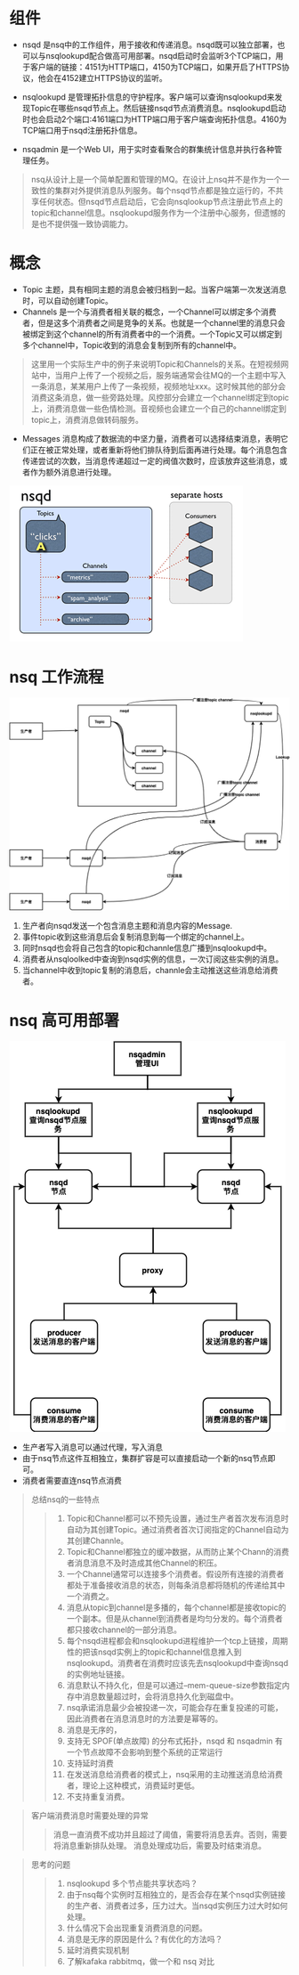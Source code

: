 
# 组件
* nsqd 是nsq中的工作组件，用于接收和传递消息。nsqd既可以独立部署，也可以与nsqlookupd配合做高可用部署。nsqd启动时会监听3个TCP端口，用于客户端的链接：4151为HTTP端口，4150为TCP端口，如果开启了HTTPS协议，他会在4152建立HTTPS协议的监听。

* nsqlookupd 是管理拓扑信息的守护程序。客户端可以查询nsqlookupd来发现Topic在哪些nsqd节点上。然后链接nsqd节点消费消息。nsqlookupd启动时也会启动2个端口:4161端口为HTTP端口用于客户端查询拓扑信息。4160为TCP端口用于nsqd注册拓扑信息。

* nsqadmin 是一个Web UI，用于实时查看聚合的群集统计信息并执行各种管理任务。

> nsq从设计上是一个简单配置和管理的MQ。在设计上nsq并不是作为一个一致性的集群对外提供消息队列服务。每个nsqd节点都是独立运行的，不共享任何状态。但nsqd节点启动后，它会向nsqlookup节点注册此节点上的topic和channel信息。nsqlookupd服务作为一个注册中心服务，但遗憾的是也不提供强一致协调能力。




# 概念

* Topic 主题，具有相同主题的消息会被归档到一起。当客户端第一次发送消息时，可以自动创建Topic。
* Channels 是一个与消费者相关联的概念，一个Channel可以绑定多个消费者，但是这多个消费者之间是竞争的关系。也就是一个channel里的消息只会被绑定到这个channel的所有消费者中的一个消费。一个Topic又可以绑定到多个channel中，Topic收到的消息会复制到所有的channel中。

> 这里用一个实际生产中的例子来说明Topic和Channels的关系。在短视频网站中，当用户上传了一个视频之后，服务端通常会往MQ的一个主题中写入一条消息，某某用户上传了一条视频，视频地址xxx。这时候其他的部分会消费这条消息，做一些旁路处理。风控部分会建立一个channel绑定到topic上，消费消息做一些色情检测。音视频也会建立一个自己的channel绑定到topic上，消费消息做转码服务。

* Messages 消息构成了数据流的中坚力量，消费者可以选择结束消息，表明它们正在被正常处理，或者重新将他们排队待到后面再进行处理。每个消息包含传递尝试的次数，当消息传递超过一定的阀值次数时，应该放弃这些消息，或者作为额外消息进行处理。

![](image/f1434dc8-6029-11e3-8a66-18ca4ea10aca.gif)


# nsq 工作流程

![](image/nsq_liucheng.png)

1. 生产者向nsqd发送一个包含消息主题和消息内容的Message.
2. 事件topic收到这些消息后会复制消息到每一个绑定的channel上。
3. 同时nsqd也会将自己包含的topic和channle信息广播到nsqlookupd中。
4. 消费者从nsqloolked中查询到nsqd实例的信息，一次订阅这些实例的消息。
5. 当channel中收到topic复制的消息后，channle会主动推送这些消息给消费者。

# nsq 高可用部署
![](image/gaokeyongbushu.png)

* 生产者写入消息可以通过代理，写入消息
* 由于nsq节点这件互相独立，集群扩容是可以直接启动一个新的nsq节点即可。
* 消费者需要直连nsq节点消费

> 总结nsq的一些特点
>> 1. Topic和Channel都可以不预先设置，通过生产者首次发布消息时自动为其创建Topic。通过消费者首次订阅指定的Channel自动为其创建Channle。
>> 2. Topic和Channel都独立的缓冲数据，从而防止某个Chann的消费者消息消息不及时造成其他Channel的积压。
>> 3. 一个Channel通常可以连接多个消费者。假设所有连接的消费者都处于准备接收消息的状态，则每条消息都将随机的传递给其中一个消费之。
>> 4. 消息从topic到channel是多播的，每个channel都是接收topic的一个副本。但是从channel到消费者是均匀分发的。每个消费者都只接收channel的一部分消息。
>> 5. 每个nsqd进程都会和nsqlookupd进程维护一个tcp上链接，周期性的把该nsqd实例上的topic和channel信息推入到nsqlookupd。消费者在消费时应该先去nsqlookupd中查询nsqd的实例地址链接。
>> 6. 消息默认不持久化，但是可以通过–mem-queue-size参数指定内存中消息数量超过时，会将消息持久化到磁盘中。
>> 7. nsq承诺消息最少会被投递一次，可能会存在重复投递的可能，因此消费者在消息消息时的方法要是幂等的。
>> 8. 消息是无序的，
>> 9. 支持无 SPOF(单点故障) 的分布式拓扑，nsqd 和 nsqadmin 有一个节点故障不会影响到整个系统的正常运行
>> 10. 支持延时消费
>> 11. 在发送消息给消费者的模式上，nsq采用的主动推送消息给消费者，理论上这种模式，消费延时更低。
>> 12. 不支持重复消费。


> 客户端消费消息时需要处理的异常
>> 消息一直消费不成功并且超过了阈值，需要将消息丢弃。否则，需要将消息重新排队处理。
>> 消息处理成功后，需要及时结束消息。



> 思考的问题
>> 1. nsqlookupd 多个节点能共享状态吗？
>> 2. 由于nsq每个实例时互相独立的，是否会存在某个nsqd实例链接的生产者、消费者过多，压力过大。当nsqd实例压力过大时如何处理。  
>> 3. 什么情况下会出现重复消费消息的问题。
>> 4. 消息是无序的原因是什么？有优化的方法吗？
>> 5. 延时消费实现机制
>> 6. 了解kafaka rabbitmq，做一个和 nsq 对比